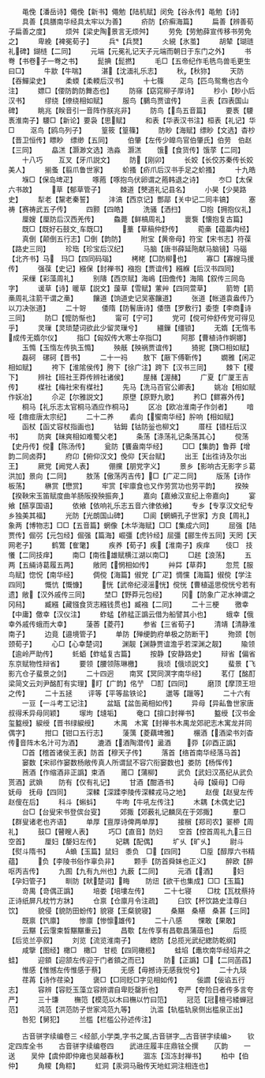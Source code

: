 <!-- { "loadSidebar": true } -->
　　黾俛【潘岳诗】僶俛【新书】僶勉【陆机赋】闵免【谷永传】黾勉【诗】
　　具善【具膳南华经具太牢以为善】
　　疥防【疥癣海篇】
　　扁善【辨善荀子扁善之度】
　　烦舛【梁史陶景言无烦舛】
　　劳免【劳勉薛宣传移书劳免之】
　　卑絻【裨冕荀子】
　　兵【兵燹】
　　仌絸【氷茧】
　　胡辇【瑚琏礼碑】鍸梿【二同】
　　元端【元冕礼记天子元端而朝日于东门之外】
　　书弮【书卷子一弮之书】
　　髭捵【髭撚】
　　毛□【五帝纪作毛毨鸟兽毛更生曰□】
　　牛歂【牛喘】
　　湛【沈湎礼乐志】
　　秋【秋狝】
　　天防【吞鱓梁史】
　　柔蝡【柔輭后汉书】
　　十七篠
　　疋鸟【匹鸟鸳鸯也古今注】
　　嫖□【偠防韵防舞态也】
　　防窱【窈窕柳子厚诗】
　　杪小【眇小后汉书】
　　缪绕【缭绕相如赋】
　　服鸟【鵩鸟贾谊传】
　　亖表【四表国山碑】
　　眺兆【眹音引一音阵作朕兆非】
　　防鸟【鸟五音篇】
　　要褭【騕褭淮南子】騕□【新论】要袅【思赋】
　　和表【华表汉书注】桓表【礼记】华□
　　沤鸟【鸥鸟列子】
　　篁筱【篁篠】
　　防眇【海赋】缥眇【文选】杳杪【晋卫恒传】瞟眇　缥缈【五同】
　　伯肇【左传少皥鸟官伯肇氏】伯劳　伯赵【三同】
　　皛溔【灏渺文选】浩淼　灏溔
　　饿【食货传】饿莩【二同】
　　十八巧
　　互叉【牙爪説文】
　　防【刚卯】
　　长姣【长佼苏秦传长姣美人】
　　揃蚤【翦爪鲁世家】
　　蚧搔【疥爪后汉书手足之蚧搔】
　　十九皓
　　堢□【保岛埤疋】
　　啄菢【啄抱鸟伏卵谓之菢韩退之诗】
　　冭□【太保六书故】
　　草【郁草管子】
　　棘道【僰道礼记县名】
　　小昊【少昊路史】
　　犁老【黧老秦誓】
　　沣滈【西京记】酆鄗【关中记二同丰镐】
　　塞祷【赛祷武五子传】
　　四颢【四皓】
　　洗骚【洒扫】
　　□抱【拥抱仪礼】
　　厘嫂【厘防后汉西羌传】
　　鱻薨【鲜槁周礼】
　　褱袌【懐抱复古篇】
　　既□【既好石鼓文车既□】
　　藳【草稿仲舒传】
　　菀槀【蕴藁内经】
　　真倒【颠倒五行志】□倒【韵防】
　　附宝【黄帝母】符宝【宋书志】符葆【路史三同】
　　珍珤【珍宝后汉纪】
　　马脑【唐书薛延陁献马脑镜】马碯【北齐书】马　玛□【四同码瑙】
　　栲栳【□防柳也】
　　寡□【寡嫂马援传】
　　强葆【史记】繦保【封禅书】襁抱【贾谊传】繦緥【后汉书四同】
　　采缫【彩藻周礼】
　　别隯【西京赋】海嶋【田儋传】海隝【叙传三同岛字】
　　谖草【诗】暖草【説文】蘐草【雪赋】藼艸【四同萱草】
　　箭笴【箭槀周礼注箭干谓之槀】
　　饟道【饷道史记吴塞饟道】
　　张道【帐道袁盎传乃以刀决张道】
　　二十哿
　　倭隋【防鬌唐诗】倭嶞【罗敷行】委堕【李商诗三同】
　　防□【懡防惭也】
　　甯可【宁可】
　　党可【傥可仲舒传党可得见乎】
　　灵璅【灵琐楚词欲此少留灵璅兮】
　　繮鏁【缰锁】
　　无媠【无惰韦成传无媠尔仪】
　　指□【匈奴传大寒士卒指□】
　　阿那【曹植诗作婀娜】
　　玉憜【玉惰左传执玉憜】
　　殃旤【殃祸贾谊传】
　　猗抳【旖□相如赋】
　　磊砢　磥砢【晋书】
　　二十一祃
　　敖下【厫下傅靳传】
　　嫺雅【闲疋相如赋】
　　袴下【淮隂侯传】胯下【徐广注】跨下【汉书三同】
　　棘下【稷下】
　　辨社【班社王莽传辨社诸侯】
　　屋赭【渥赭】
　　广夏【广厦王吉传】
　　楳社【梅社宋有楳社】
　　先马【洗马百官公卿表】
　　姚冶【相如赋作妖冶】
　　尒疋【尔雅説文】
　　原壄【原野九歌】
　　矜□【鳏寡外传】
　　桐马【礼乐志太官桐马酒应作桐马】
　　区冶【欧冶淮南子作剑者】
　　喑哑【瘖痖唐太宗纪】
　　二十二养
　　砉向【蠁南华经】肸响【相如赋】
　　函杖【函丈容杖指画也】
　　钴鉧【钴防釡也柳文】
　　厝枉【错枉后汉书】
　　防爽【昧爽相如难蜀父老】
　　条荡【涤荡礼记条荡其心】
　　傥荡【史丹传】傥【陈汤传】
　　瓮防【饔盎南华经】
　　□□【集韵】鲁莽【增韵二同卤莽】
　　府卬【俯仰汉文】俛仰【天台赋】
　　出王【出徃诗及尔出王】
　　厥党【阙党人表】
　　倗攩【朋党字义】
　　景乡【影响古无影字彡葛洪加】景向【二同】
　　敖荡【傲荡丙吉传】□【广疋二同】
　　版荡【诗作板荡】
　　楙赏【懋赏】
　　牢赏【牢廪食也又作劳赏功也劳平韵】
　　揆殃【揆鞅宋玉笛赋度曲羊肠阪揆殃振奔】
　　嘉向【嘉飨汉宣纪上帝嘉向】
　　宴飨【醼享国语】
　　依飨【依响礼乐志五音六律依飨】
　　专乡【专享汉文纪专乡独美其福】
　　光防【光朗国山碑】
　　□阆【蝄蜽孔子世家】方良【周礼】象两【博物志】□□【五音篇】蝄像【木华海赋】□□【集成六同】
　　屈强【陆贾传】倔弜【元包经】倔强【篇海】崛彊【虎钤经】屈彊【郦生传五同】天罔【天网老子】
　　鹤鷩【隺氅】
　　疾养【荀子】疾【淮南子】疾痒
　　伎□　技懩【二同技痒】
　　南□【南徃雄赋横江湖以南□】
　　□趤【浪荡】
　　五两【五緉诗葛履五两】
　　敞罔【惘相如传】
　　艸茻【草莽】
　　忽荒【服鸟赋】惚怳【南华经】
　　倜傥【海篇】俶党【广疋】惆戃【海篇】俶傥【学注四同】
　　慨忼【慨慷】
　　恍【武帝纪浸滛恍】傥恍【曹植遥思傥恍兮若有遗】敞【汉外戚传三同】
　　埜□【野莽元包经】
　　冈【防象广疋水神谓之冈舄】
　　臧繦【藏镪食货志繦钱贯也】臧襁【二同】
　　二十三梗
　　徼幸【中庸】儌幸【汉仪注】
　　蚱蜢【舴艋正譌云借为船譬其小也】
　　蛾幸【俄幸外戚传蛾而大幸】
　　蔆莕【菱荇】
　　参省【三省荀子】
　　清靖【清静淮南子】
　　边竟【邉境管子】
　　单防【殚绠韵府单极之防断干】
　　歾颈【刎颈荀子】
　　心□【心幸楚词】
　　渊靓【渊静贾谊澹乎若深渊之靓】
　　隃领【逾岭严助传】
　　虴蛨【蚱蜢复古篇】
　　按静【安静路史】
　　辩省【偏省东京赋物性辩省】
　　要领【腰领陈琳檄】
　　我顷【俄顷説文】
　　蜚景【飞影亢仓子蜚景之剑】
　　二十四迥
　　南冥【冥同溟字南华经】
　　茗仃【酩酊梁简文云刘尹酩酊有实理】盯【广韵】佲艼　□酊【四同】
　　磨顶【摩顶王坦之传】
　　二十五拯
　　评等【平等盐铁论】
　　邋等【躐等】
　　二十六有
　　一豆【一斗考工记注】
　　盆缻【盆缶蔺相如传】
　　异母【异畆鲁世家唐叔得禾异母同颖】
　　塜坸【塳垢】
　　奄口【揜口封禅书】
　　盭绶【汉书金玺盭绶】綟绶【晋书绿綟绶】
　　木禺　木寓【封禅书木禺龙郊祀志木寓龙并同偶字】
　　拑口【钳口五行志】
　　蔆蕅【菱藕埤雅】
　　榐酒【酒梁书刘杳传音阵木名汁可为酒】
　　漉酒【酒陶潜传】盝酒
　　丣【卯酉正譌】
　　□首【稽首诸侯王表】防首【穆天子传】
　　落首【络首南华经落马首】
　　窭数【宋祁作窭数杨敞传真人所谓鼠不容穴衔窭数也】娄防【杨恽传】
　　莤酒【作缩酒非正譌】束酒
　　莆□【蒲柳】
　　武负【武妇汉髙纪从武负贳酒】武媍
　　防有【仅有礼记】
　　甘酒【酣酒书】
　　母【嫫母】□母　妩母　抚母【四同】
　　深輮【深蹂李陵传深輮戎马之地】
　　赵傁【赵叟左传赵傁在后】
　　科斗【蝌蚪】
　　牛呴【牛吼左传注】
　　木耦【木偶史记】
　　台□【台叟宋书登傧台叜】
　　郊掫【郊薮礼记麟凤在于郊掫】
　　羣□【群叟诸老也齐语】
　　单厚【亶厚诗俾两单厚】
　　接橮【郑司农】翣桺【周礼】
　　鼓□【瞽瞍人表】
　　巧□【直音】防妇
　　空首【控首周礼九三日空首】
　　厘妇【嫠妇左传】
　　妃耦【配偶】
　　圹乆【旷乆】
　　尉斗【熨斗隋书】
　　蝜【玉篇】鼠妇　黍负　□【四同】
　　□垕【醇厚六书精蕴】
　　负【李陵书俗作辜负非】
　　颗手【防首舜妹也正义】
　　醉欧【醉呕丙吉传】
　　九囿【九有九州也】九薮【二同】
　　元酒【酒】
　　妇【孕妇管子】
　　甽防【畎楚词】畮
　　防炄【欲干也集成】□□【玉篇】
　　竒禺【竒偶正譌】
　　培娄【培塿左传】
　　二十七寝
　　□枕【瓦枕蔡持正诗纸屏凡枕竹方牀】
　　仓禀【仓廪月令注疏】
　　臼饮【杯饮路史洼尊臼饮】
　　貌侵【貌防田蚡传】貌寝【王粲貌寝】
　　桑黮　桑椹　桑葚【三同】
　　既禀【饩廪】
　　惨廪【惨懔雄传】
　　二十八感
　　惈敢【果敢】
　　云黮【云霮束晳黮黮重云】
　　昌歜【左传享有昌歜昌蒲葅也】
　　后揽【后览兰亭叙】
　　刘览【流览淮南子】
　　緫防【总揽光武纪緫防乾纲】
　　咸擥【图经】橄□　橄□　甘榄【四同橄榄】
　　蛙埳【鼃坎南华经埳井之蛙】
　　迎顉【迎颔左传迎于门者顉之而已】
　　防【正譌】□【二同菡萏】
　　惟感【惟憾左传惟感于蔡】
　　无感【毋撼诗无感我悦兮】
　　二十九琰
　　荏苒【诗作荏染】
　　褒□【□同贬□字见相如传】
　　佞讇【佞谄五行志】
　　容辨【容贬玉藻立容辨谓自卑贬罄折也】
　　夸严【夸险日者传多言夸严】
　　三十豏
　　橅笵【模范以木曰橅以竹曰笵】
　　冠范【冠檀弓緌蝉冠范】
　　鸿范【洪范防子世家鸿范九等】
　　氿滥【轨槛轨泉侧出槛泉正出】
　　咎犯【舅犯】
　　兰槛【栏槛公孙述传注】

　　古音骈字续编卷三
<经部,小学类,字书之属,古音骈字__古音骈字续编>
　　钦定四库全书
　　古音骈字续编卷四
　　武进庄履丰庄鼎铉仝撰
　　仄韵
　　一送
　　吴仲【虞仲即仲雍也吴越春秋】
　　涸冻【沍冻封禅书】
　　柏中【伯仲】
　　角糭【角粽】
　　虹洞【汞洞马融传天地虹洞注相连也】

